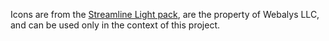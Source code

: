 Icons are from the [Streamline Light pack](https://app.streamlinehq.com/icons/streamline-light), are the property of Webalys LLC, and can be used only in the context of this project.
